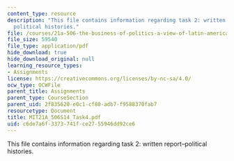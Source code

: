 ```yaml
---
content_type: resource
description: "This file contains information regarding task 2: written report\u2013\
  political histories."
file: /courses/21a-506-the-business-of-politics-a-view-of-latin-america-spring-2014/c6de7a6f3373741fce2755946dd92ce6_MIT21A_506S14_Task4.pdf
file_size: 59540
file_type: application/pdf
hide_download: true
hide_download_original: null
learning_resource_types:
- Assignments
license: https://creativecommons.org/licenses/by-nc-sa/4.0/
ocw_type: OCWFile
parent_title: Assignments
parent_type: CourseSection
parent_uid: 2f835620-e0c1-cf80-adb7-f9588370fab7
resourcetype: Document
title: MIT21A_506S14_Task4.pdf
uid: c6de7a6f-3373-741f-ce27-55946dd92ce6
---
```

This file contains information regarding task 2: written report–political histories.